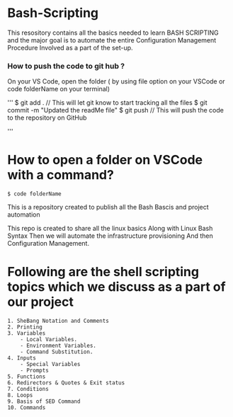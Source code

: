 # Bash-Scripting

This resository contains all the basics needed to learn BASH SCRIPTING and the major goal is to automate the entire Configuration Management Procedure Involved as a part of the set-up.

### How to push the code to git hub ?
On your VS Code, open the folder ( by using file option on your VSCode or code folderName on your terminal)

'''
    $ git add .                                     // This will let git know to start tracking all the files 
    $ git commit -m "Updated the readMe file"
    $ git push                                      // This will push the code to the repository on GitHub

'''

# How to open a folder on VSCode with a command?
    $ code folderName

This is a repository created to publish all the Bash Bascis and project automation

This repo is created to share all the linux basics
Along with Linux Bash Syntax
Then we will automate the infrastructure provisioning
And then Configuration Management.

# Following are the shell scripting topics which we discuss as a part of our project

    1. SheBang Notation and Comments
    2. Printing
    3. Variables
        - Local Variables.
        - Environment Variables.
        - Command Substitution.
    4. Inputs
        - Special Variables
        - Prompts
    5. Functions
    6. Redirectors & Quotes & Exit status 
    7. Conditions
    8. Loops
    9. Basis of SED Command
    10. Commands
